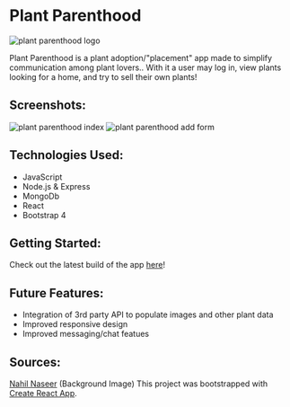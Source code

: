 
# Plant Parenthood
![plant parenthood logo](https://i.imgur.com/X5QbOCu.png)


Plant Parenthood is a plant adoption/"placement" app made to simplify communication among plant lovers.. With it a user may log in, view plants looking for a home, and try to sell their own plants!

## Screenshots:
![plant parenthood index](https://i.imgur.com/SI3vTPN.jpg)
![plant parenthood add form](https://i.imgur.com/cLhNl29.png)
## Technologies Used:
- JavaScript
- Node.js & Express
- MongoDb
- React
- Bootstrap 4

## Getting Started:

Check out the latest build of the app [here](http://plantparenthoodapp.herokuapp.com/)!

## Future Features:
- Integration of 3rd party API to populate images and other plant data
- Improved responsive design
- Improved messaging/chat featues

## Sources:
[Nahil Naseer](https://unsplash.com/@nahilnaseer) (Background Image)
This project was bootstrapped with [Create React App](https://github.com/facebook/create-react-app).